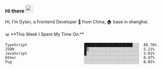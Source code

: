 ### Hi there <img src="https://media.giphy.com/media/hvRJCLFzcasrR4ia7z/giphy.gif" width="25px">

<!-- ![visitors](https://visitor-badge.glitch.me/badge?page_id=dislfyer.dislfyer) --!>

Hi, I'm Dylan, a Frontend Developer 🚀 from China, 🏠 base in shanghai.
<br/>
<br/>

📊 **This Week I Spent My Time On:**


<!--START_SECTION:waka-->

```text
TypeScript                          ██████████████████████░░░  88.76%
JSON                                █▒░░░░░░░░░░░░░░░░░░░░░░░  5.21%
JavaScript                          █░░░░░░░░░░░░░░░░░░░░░░░░  3.01%
Other                               ░░░░░░░░░░░░░░░░░░░░░░░░░  0.97%
Pug                                 ░░░░░░░░░░░░░░░░░░░░░░░░░  0.85%
```

<!--END_SECTION:waka-->

<!--
**About Me:**
 -->
